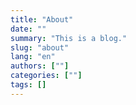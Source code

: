 ```yaml
---
title: "About"
date: ""
summary: "This is a blog."
slug: "about"
lang: "en"
authors: [""]
categories: [""]
tags: []
---
```


